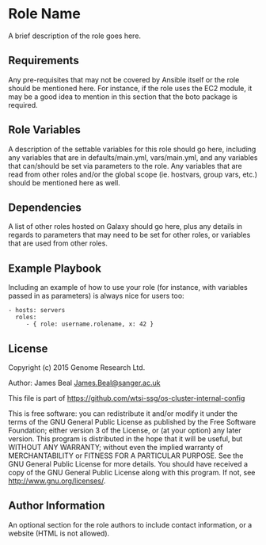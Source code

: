 Role Name
=========

A brief description of the role goes here.

Requirements
------------

Any pre-requisites that may not be covered by Ansible itself or the role should be mentioned here. For instance, if the role uses the EC2 module, it may be a good idea to mention in this section that the boto package is required.

Role Variables
--------------

A description of the settable variables for this role should go here, including any variables that are in defaults/main.yml, vars/main.yml, and any variables that can/should be set via parameters to the role. Any variables that are read from other roles and/or the global scope (ie. hostvars, group vars, etc.) should be mentioned here as well.

Dependencies
------------

A list of other roles hosted on Galaxy should go here, plus any details in regards to parameters that may need to be set for other roles, or variables that are used from other roles.

Example Playbook
----------------

Including an example of how to use your role (for instance, with variables passed in as parameters) is always nice for users too:

    - hosts: servers
      roles:
         - { role: username.rolename, x: 42 }

License
-------

  Copyright (c) 2015 Genome Research Ltd. 

  Author: James Beal <James.Beal@sanger.ac.uk>

  This file is part of https://github.com/wtsi-ssg/os-cluster-internal-config

  This  is free software: you can redistribute it and/or modify
  it under the terms of the GNU General Public License as published by
  the Free Software Foundation; either version 3 of the License, or
  (at your option) any later version.   This program is distributed
  in the hope that it will be useful, but WITHOUT ANY WARRANTY; 
  without even the implied warranty of MERCHANTABILITY or FITNESS FOR A
  PARTICULAR PURPOSE. See the GNU General Public License for more details. 
  You should have received a copy of the GNU General Public License along
  with this program. If not, see <http://www.gnu.org/licenses/>. 


Author Information
------------------

An optional section for the role authors to include contact information, or a website (HTML is not allowed).
